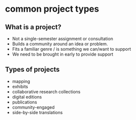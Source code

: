 # common project types 

## What is a project? 
- Not a single-semester assignment or consultation
- Builds a community around an idea or problem.
- Fits a familiar genre / is something we can/want to support 
- We need to be brought in early to provide support

## Types of projects
- mapping
- exhibits 
- collaborative research collections
- digital editions 
- publications 
- community-engaged  
- side-by-side translations
